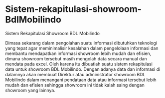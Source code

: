 # Sistem-rekapitulasi-showroom-BdlMobilindo
Sistem Rekapitulasi Showroom BDL Mobilindo

Dimasa sekarang dalam pengolahan suatu informasi dibutuhkan teknologi yang tepat agar meminimalisir kesalahan dalam pengelolaan informasi dan membantu mendapatkan informasi showroom lebih mudah dan efisien, dimana showroom tersebut masih mengolah data secara manual dan mendata pada excel.
Oleh karena itu dibuatlah suatu sistem rekapitulasi data untuk showroom BDL Mobilindo. Dengan adanya data dan informasi di dalamnya akan membuat Direktur atau administrator showroom BDL Mobilindo dalam menangani pendataan data atau informasi tersebut lebih mudah dan efisien sehingga showroom ini tidak kalah saing dengan showroom yang lainnya.
